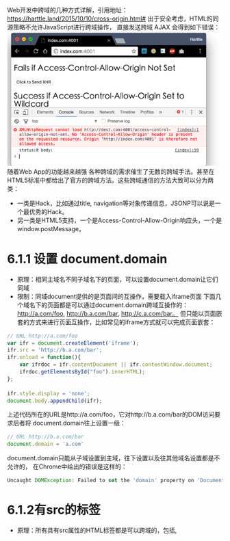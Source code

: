 Web开发中跨域的几种方式详解，引用地址：https://harttle.land/2015/10/10/cross-origin.html#
出于安全考虑，HTML的同源策略不允许JavaScript进行跨域操作， 直接发送跨域 AJAX 会得到如下错误：
![](../assets/domain1.png)<br>
随着Web App的功能越来越强 各种跨域的需求催生了无数的跨域手法。甚至在HTML5标准中都给出了官方的跨域方法。这些跨域通信的方法大致可以分为两类：
- 一类是Hack，比如通过title, navigation等对象传递信息，JSONP可以说是一个最优秀的Hack。
- 另一类是HTML5支持，一个是Access-Control-Allow-Origin响应头，一个是window.postMessage。
# 6.1.1 设置 document.domain
- 原理：相同主域名不同子域名下的页面，可以设置document.domain让它们同域
- 限制：同域document提供的是页面间的互操作，需要载入iframe页面
下面几个域名下的页面都是可以通过document.domain跨域互操作的： http://a.com/foo, http://b.a.com/bar, http://c.a.com/bar。 但只能以页面嵌套的方式来进行页面互操作，比如常见的iframe方式就可以完成页面嵌套：
```javascript
// URL http://a.com/foo
var ifr = document.createElement('iframe');
ifr.src = 'http://b.a.com/bar'; 
ifr.onload = function(){
    var ifrdoc = ifr.contentDocument || ifr.contentWindow.document;
    ifrdoc.getElementsById("foo").innerHTML);
};

ifr.style.display = 'none';
document.body.appendChild(ifr);
```
上述代码所在的URL是http://a.com/foo，它对http://b.a.com/bar的DOM访问要求后者将 document.domain往上设置一级：
```javascript
// URL http://b.a.com/bar
document.domain = 'a.com'
```
document.domain只能从子域设置到主域，往下设置以及往其他域名设置都是不允许的， 在Chrome中给出的错误是这样的：
```javascript
Uncaught DOMException: Failed to set the 'domain' property on 'Document': 'baidu.com' is not a suffix of 'b.a.com'
```
# 6.1.2有src的标签
- 原理：所有具有src属性的HTML标签都是可以跨域的，包括<img>, <script>
- 限制：需要创建一个DOM对象，只能用于GET方法
在document.body中append一个具有src属性的HTML标签， src属性值指向的URL会以GET方法被访问，该访问是可以跨域的。其实样式表的`<link>`标签也是可以跨域的，只要是有src或href的HTML标签都有跨域的能力。
不同的HTML标签发送HTTP请求的时机不同，例如<img>在更改src属性时就会发送请求，而script, iframe, link[rel=stylesheet]只有在添加到DOM树之后才会发送HTTP请求：
```javascript
var img = new Image();
img.src = 'http://some/picture';        // 发送HTTP请求

var ifr = $('<iframe>', {src: 'http://b.a.com/bar'});
$('body').append(ifr);                  // 发送HTTP请求
```
# 6.1.3 JSONP
- 原理：<script>是可以跨域的，而且在跨域脚本中可以直接回调当前脚本的函数。
- 限制：需要创建一个DOM对象并且添加到DOM树，只能用于GET方法
JSONP利用的是`<script>`可以跨域的特性，跨域URL返回的脚本不仅包含数据，还包含一个回调：
```javascript
// URL: http://b.a.com/foo
var data = {
    foo: 'bar',
    bar: 'foo'
};
callback(data);
```
- 该例子只用于示例，实际情况应当考虑名称隐藏等问题。
然后在我们在主站http://a.com中，可以这样来跨域获取http://b.a.com的数据：
```javascript
// URL: http://a.com/foo
var callback = function(data){
    // 处理跨域请求得到的数据
};
var script = $('<script>', {src: 'http://b.a.com/bar'});
$('body').append(script);
```
其实jQuery已经封装了JSONP的使用，我们可以这样来：
```javascript
$.getJSON( "http://b.a.com/bar?callback=callback", function( data ){
    // 处理跨域请求得到的数据
});
```
$.getJSON与$.get的区别是前者会把responseText转换为JSON，而且当URL具有callback参数时， jQuery将会把它解释为一个JSONP请求，创建一个`<script>`标签来完成该请求。
和所有依赖于创建HTML标签的方式一样，JSONP也不支持POST，而GET的数据是放在URL里的。 虽然[RFC 2616][rfc2610]没有提到限制到多少， 但提到了服务器可以对自己认为比较长的URL返回414状态码。一般来讲URL限长是在2000字符左右。
# 6.1.4 navigation 对象
- 原理：iframe之间是共享navigator对象的，用它来传递信息
- 要求：IE6/7
有些人注意到了IE6/7的一个漏洞：iframe之间的window.navigator对象是共享的。 我们可以把它作为一个Messenger，通过它来传递信息。比如一个简单的委托：
```javascript
// a.com
navigation.onData(){
    // 数据到达的处理函数
}
typeof navigation.getData === 'function' 
    || navigation.getData()
```
```javascript
// b.com
navigation.getData = function(){
    $.get('/path/under/b.com')
        .success(function(data){
            typeof navigation.onData === 'function'
                || navigation.onData(data)
        });
}
```
与document.navigator类似，window.name也是当前窗口所有页面所共享的。也可以用它来传递信息。 同样蛋疼的办法还有传递Hash（有些人叫锚点），这是因为每次浏览器打开一个URL时，URL后面的#xxx部分会保留下来，那么新的页面可以从这里获得上一个页面的数据。
#6.1.5 跨域资源共享（CORS）
- 原理：服务器设置Access-Control-Allow-OriginHTTP响应头之后，浏览器将会允许跨域请求
- 限制：浏览器需要支持HTML5，可以支持POST，PUT等方法
前面提到的跨域手段都是某种意义上的Hack， HTML5标准中提出的跨域资源共享（Cross Origin Resource Share，CORS）才是正道。 它支持其他的HTTP方法如PUT, POST等，可以从本质上解决跨域问题。
例如，从http://a.com要访问http://b.com的数据，通常情况下Chrome会因跨域请求而报错：
```javascript
XMLHttpRequest cannot load http://b.com. No 'Access-Control-Allow-Origin' header is present on the requested resource. Origin 'http://a.com' is therefore not allowed access.
```
错误原因是被请求资源没有设置Access-Control-Allow-Origin，所以我们在b.com的服务器中设置这个响应头字段即可：
```javascript
Access-Control-Allow-Origin: *              # 允许所有域名访问，或者
Access-Control-Allow-Origin: http://a.com   # 只允许所有域名访问
```
为 xhr 设置 withCredentials 后 CORS 方法跨域还可 携带Cookie，但 PUT/POST 请求需要注意处理 preflight 请求。
# 6.1.6 window.postMessage
- 原理：HTML5允许窗口之间发送消息
- 限制：浏览器需要支持HTML5，获取窗口句柄后才能相互通信
这是一个安全的跨域通信方法，postMessage(message,targetOrigin)也是HTML5引入的特性。 可以给任何一个window发送消息，不论是否同源。第二个参数可以是*但如果你设置了一个URL但不相符，那么该事件不会被分发。看一个普通的使用方式吧：
```javascript
// URL: http://a.com/foo
var win = window.open('http://b.com/bar');
win.postMessage('Hello, bar!', 'http://b.com'); 
```
```javascript
// URL: http://b.com/bar
window.addEventListener('message',function(event) {
    console.log(event.data);
});
```
注意IE8及小于IE8的版本不支持addEventListener，需要使用attachEvent来监听事件。 参见：事件处理中的this：attachEvent, addEventListener, onclick

# 6.1.7 访问控制安全的讨论
在HTML5之前，JSONP已经成为跨域的事实标准了，jQuery都给出了支持。 值得注意的是它只是Hack，并没有产生额外的安全问题。 因为JSONP要成功获取数据，需要跨域资源所在服务器的配合，比如资源所在服务器需要自愿地回调一个合适的函数，所以服务器仍然有能力控制资源的跨域访问。

跨域的正道还是要使用HTML5提供的CORS头字段以及window.postMessage， 可以支持POST, PUT等HTTP方法，从机制上解决跨域问题。 值得注意的是Access-Control-Allow-Origin头字段是资源所在服务器设置的， 访问控制的责任仍然是在提供资源的服务器一方，这和JSONP是一样的。